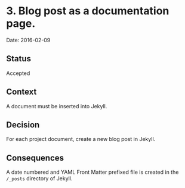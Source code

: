 # 3. Blog post as a documentation page.

Date: 2016-02-09

## Status

Accepted

## Context

A document must be inserted into Jekyll.

## Decision

For each project document, create a new blog post in Jekyll.

## Consequences

A date numbered and YAML Front Matter prefixed file is created in 
the `/_posts` directory of Jekyll.
